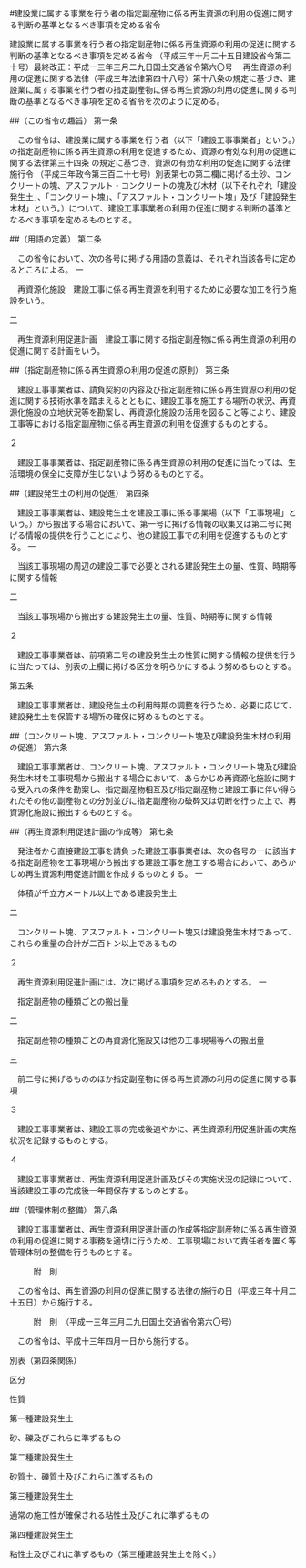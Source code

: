 #建設業に属する事業を行う者の指定副産物に係る再生資源の利用の促進に関する判断の基準となるべき事項を定める省令



建設業に属する事業を行う者の指定副産物に係る再生資源の利用の促進に関する判断の基準となるべき事項を定める省令
（平成三年十月二十五日建設省令第二十号）最終改正：平成一三年三月二九日国土交通省令第六〇号
　再生資源の利用の促進に関する法律（平成三年法律第四十八号）第十八条の規定に基づき、建設業に属する事業を行う者の指定副産物に係る再生資源の利用の促進に関する判断の基準となるべき事項を定める省令を次のように定める。

##（この省令の趣旨）
第一条

　この省令は、建設業に属する事業を行う者（以下「建設工事事業者」という。）の指定副産物に係る再生資源の利用を促進するため、資源の有効な利用の促進に関する法律第三十四条
の規定に基づき、資源の有効な利用の促進に関する法律施行令
（平成三年政令第三百二十七号）別表第七の第二欄に掲げる土砂、コンクリートの塊、アスファルト・コンクリートの塊及び木材（以下それぞれ「建設発生土」、「コンクリート塊」、「アスファルト・コンクリート塊」及び「建設発生木材」という。）について、建設工事事業者の利用の促進に関する判断の基準となるべき事項を定めるものとする。



##（用語の定義）
第二条

　この省令において、次の各号に掲げる用語の意義は、それぞれ当該各号に定めるところによる。
一

　再資源化施設　建設工事に係る再生資源を利用するために必要な加工を行う施設をいう。

二

　再生資源利用促進計画　建設工事に関する指定副産物に係る再生資源の利用の促進に関する計画をいう。




##（指定副産物に係る再生資源の利用の促進の原則）
第三条

　建設工事事業者は、請負契約の内容及び指定副産物に係る再生資源の利用の促進に関する技術水準を踏まえるとともに、建設工事を施工する場所の状況、再資源化施設の立地状況等を勘案し、再資源化施設の活用を図ること等により、建設工事等における指定副産物に係る再生資源の利用を促進するものとする。

２

　建設工事事業者は、指定副産物に係る再生資源の利用の促進に当たっては、生活環境の保全に支障が生じないよう努めるものとする。



##（建設発生土の利用の促進）
第四条

　建設工事事業者は、建設発生土を建設工事に係る事業場（以下「工事現場」という。）から搬出する場合において、第一号に掲げる情報の収集又は第二号に掲げる情報の提供を行うことにより、他の建設工事での利用を促進するものとする。
一

　当該工事現場の周辺の建設工事で必要とされる建設発生土の量、性質、時期等に関する情報

二

　当該工事現場から搬出する建設発生土の量、性質、時期等に関する情報


２

　建設工事事業者は、前項第二号の建設発生土の性質に関する情報の提供を行うに当たっては、別表の上欄に掲げる区分を明らかにするよう努めるものとする。



第五条


　建設工事事業者は、建設発生土の利用時期の調整を行うため、必要に応じて、建設発生土を保管する場所の確保に努めるものとする。



##（コンクリート塊、アスファルト・コンクリート塊及び建設発生木材の利用の促進）
第六条

　建設工事事業者は、コンクリート塊、アスファルト・コンクリート塊及び建設発生木材を工事現場から搬出する場合において、あらかじめ再資源化施設に関する受入れの条件を勘案し、指定副産物相互及び指定副産物と建設工事に伴い得られたその他の副産物との分別並びに指定副産物の破砕又は切断を行った上で、再資源化施設に搬出するものとする。



##（再生資源利用促進計画の作成等）
第七条

　発注者から直接建設工事を請負った建設工事事業者は、次の各号の一に該当する指定副産物を工事現場から搬出する建設工事を施工する場合において、あらかじめ再生資源利用促進計画を作成するものとする。
一

　体積が千立方メートル以上である建設発生土

二

　コンクリート塊、アスファルト・コンクリート塊又は建設発生木材であって、これらの重量の合計が二百トン以上であるもの


２

　再生資源利用促進計画には、次に掲げる事項を定めるものとする。
一

　指定副産物の種類ごとの搬出量

二

　指定副産物の種類ごとの再資源化施設又は他の工事現場等への搬出量

三

　前二号に掲げるもののほか指定副産物に係る再生資源の利用の促進に関する事項


３

　建設工事事業者は、建設工事の完成後速やかに、再生資源利用促進計画の実施状況を記録するものとする。

４

　建設工事事業者は、再生資源利用促進計画及びその実施状況の記録について、当該建設工事の完成後一年間保存するものとする。



##（管理体制の整備）
第八条

　建設工事事業者は、再生資源利用促進計画の作成等指定副産物に係る再生資源の利用の促進に関する事務を適切に行うため、工事現場において責任者を置く等管理体制の整備を行うものとする。




　　　附　則


　この省令は、再生資源の利用の促進に関する法律の施行の日（平成三年十月二十五日）から施行する。


　　　附　則　（平成一三年三月二九日国土交通省令第六〇号）


　この省令は、平成十三年四月一日から施行する。


別表（第四条関係）




区分

性質




第一種建設発生土

砂、礫及びこれらに準ずるもの




第二種建設発生土

砂質土、礫質土及びこれらに準ずるもの




第三種建設発生土

通常の施工性が確保される粘性土及びこれに準ずるもの




第四種建設発生土

粘性土及びこれに準ずるもの（第三種建設発生土を除く。）







